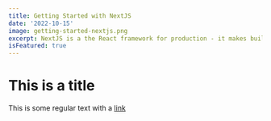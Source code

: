 ```yaml
---
title: Getting Started with NextJS
date: '2022-10-15'
image: getting-started-nextjs.png
excerpt: NextJS is a the React framework for production - it makes building fulltack React app and sites a breeze and ships with build-in SSR.
isFeatured: true
---
```


# This is a title

This is some regular text with a [link](https://google.com)
